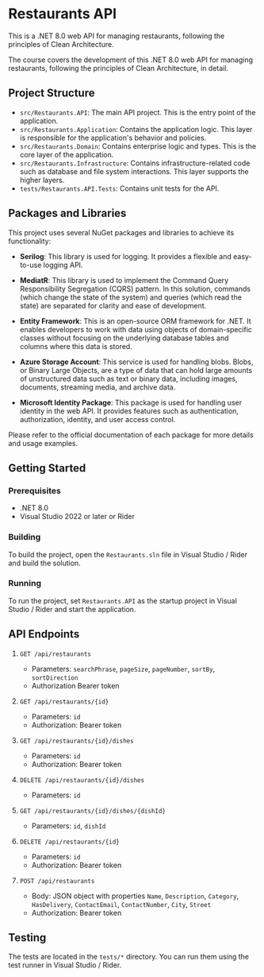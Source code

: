 # Restaurants API

This is a .NET 8.0 web API for managing restaurants, following the principles of Clean Architecture.

The course covers the development of this .NET 8.0 web API for managing restaurants, following the principles of Clean Architecture, in detail.

## Project Structure

- `src/Restaurants.API`: The main API project. This is the entry point of the application.
- `src/Restaurants.Application`: Contains the application logic. This layer is responsible for the application's behavior and policies.
- `src/Restaurants.Domain`: Contains enterprise logic and types. This is the core layer of the application.
- `src/Restaurants.Infrastructure`: Contains infrastructure-related code such as database and file system interactions. This layer supports the higher layers.
- `tests/Restaurants.API.Tests`: Contains unit tests for the API.


## Packages and Libraries

This project uses several NuGet packages and libraries to achieve its functionality:

- **Serilog**: This library is used for logging. It provides a flexible and easy-to-use logging API.

- **MediatR**: This library is used to implement the Command Query Responsibility Segregation (CQRS) pattern. In this solution, commands (which change the state of the system) and queries (which read the state) are separated for clarity and ease of development.

- **Entity Framework**: This is an open-source ORM framework for .NET. It enables developers to work with data using objects of domain-specific classes without focusing on the underlying database tables and columns where this data is stored.

- **Azure Storage Account**: This service is used for handling blobs. Blobs, or Binary Large Objects, are a type of data that can hold large amounts of unstructured data such as text or binary data, including images, documents, streaming media, and archive data.

- **Microsoft Identity Package**: This package is used for handling user identity in the web API. It provides features such as authentication, authorization, identity, and user access control.

Please refer to the official documentation of each package for more details and usage examples.

## Getting Started

### Prerequisites

- .NET 8.0
- Visual Studio 2022 or later or Rider

### Building

To build the project, open the `Restaurants.sln` file in Visual Studio / Rider and build the solution.

### Running

To run the project, set `Restaurants.API` as the startup project in Visual Studio / Rider and start the application.

## API Endpoints

1. `GET /api/restaurants`
   - Parameters: `searchPhrase`, `pageSize`, `pageNumber`, `sortBy`, `sortDirection`
   - Authorization Bearer token

2. `GET /api/restaurants/{id}`
   - Parameters: `id`
   - Authorization: Bearer token

3. `GET /api/restaurants/{id}/dishes`
   - Parameters: `id`
   - Authorization: Bearer token

4. `DELETE /api/restaurants/{id}/dishes`
   - Parameters: `id`

5. `GET /api/restaurants/{id}/dishes/{dishId}`
   - Parameters: `id`, `dishId`

6. `DELETE /api/restaurants/{id}`
   - Parameters: `id`
   - Authorization: Bearer token

7. `POST /api/restaurants`
   - Body: JSON object with properties `Name`, `Description`, `Category`, `HasDelivery`, `ContactEmail`, `ContactNumber`, `City`, `Street`
   - Authorization: Bearer token

## Testing

The tests are located in the `tests/*` directory. You can run them using the test runner in Visual Studio / Rider.

 
